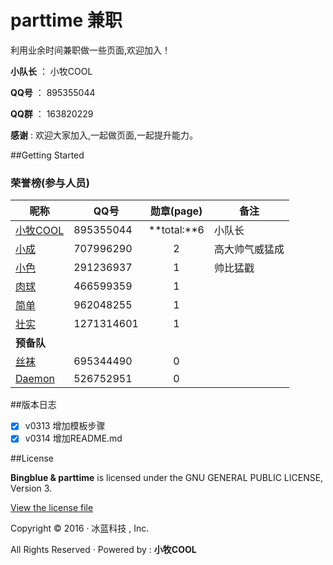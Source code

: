 ﻿# parttime 兼职

利用业余时间兼职做一些页面,欢迎加入！

**小队长** ： 小牧COOL

**QQ号** ： 895355044

**QQ群** ： 163820229

**感谢** : 欢迎大家加入,一起做页面,一起提升能力。

##Getting Started
### 荣誉榜(参与人员)
昵称 | **QQ号** | 勋章(page) | 备注
---- |--------- |:------------:| ----
[小牧COOL][1] | 895355044  | **total:**6 | 小队长
[小成][2]     | 707996290  | 2           | 高大帅气威猛成
[小色][3]     | 291236937  | 1           | 帅比猛戳
[肉球][4]     | 466599359  | 1           | 
[简单][5]     | 962048255  | 1           | 
[壮实][6]     | 1271314601 | 1           | 
**预备队**    |            |             | 
[丝袜][7]     | 695344490  | 0           | 
[Daemon][8]   | 526752951  | 0           | 

##版本日志
- [X] v0313 增加模板步骤
- [X] v0314 增加README.md

##License

**Bingblue & parttime** is licensed under the GNU GENERAL PUBLIC LICENSE, Version 3. 

[View the license file](https://github.com/bingblue/parttime/blob/master/LICENSE)

Copyright © 2016 · 冰蓝科技 , Inc. 

All Rights Reserved · Powered by : **小牧COOL**

[1]:https://github.com/XiaoMuCOOL/
[2]:https://github.com/xiaochenggit/
[3]:https://github.com/kehuayuan/
[4]:https://github.com/rouqiu110/
[5]:https://github.com/xmdatuer/
[6]:https://github.com/linyezz/
[7]:https://github.com/pengle609/
[8]:https://github.com/zhiyandaemon/